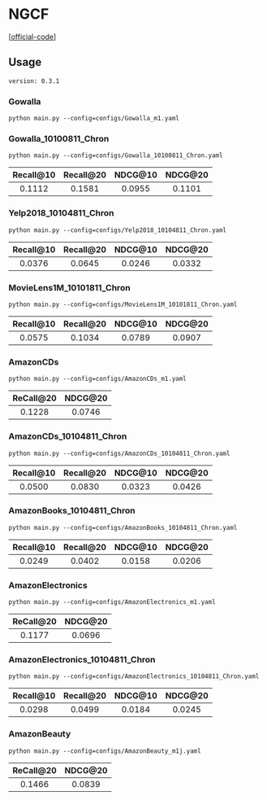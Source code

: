 

# NGCF

[[official-code](https://github.com/xiangwang1223/neural_graph_collaborative_filtering)]



## Usage

`version: 0.3.1`

### Gowalla

    python main.py --config=configs/Gowalla_m1.yaml

### Gowalla_10100811_Chron

    python main.py --config=configs/Gowalla_10100811_Chron.yaml

| Recall@10 | Recall@20 | NDCG@10 | NDCG@20 |
| :-------: | :-------: | :-----: | :-----: |
|  0.1112   |  0.1581   | 0.0955  | 0.1101  |


### Yelp2018_10104811_Chron

    python main.py --config=configs/Yelp2018_10104811_Chron.yaml

| Recall@10 | Recall@20 | NDCG@10 | NDCG@20 |
| :-------: | :-------: | :-----: | :-----: |
|  0.0376   |  0.0645   | 0.0246  | 0.0332  |


### MovieLens1M_10101811_Chron

    python main.py --config=configs/MovieLens1M_10101811_Chron.yaml

| Recall@10 | Recall@20 | NDCG@10 | NDCG@20 |
| :-------: | :-------: | :-----: | :-----: |
|  0.0575   |  0.1034   | 0.0789  | 0.0907  |


### AmazonCDs

    python main.py --config=configs/AmazonCDs_m1.yaml

| ReCall@20 | NDCG@20 |
| :-------: | :-----: |
|  0.1228   | 0.0746  |


### AmazonCDs_10104811_Chron

    python main.py --config=configs/AmazonCDs_10104811_Chron.yaml

| Recall@10 | Recall@20 | NDCG@10 | NDCG@20 |
| :-------: | :-------: | :-----: | :-----: |
|  0.0500   |  0.0830   | 0.0323  | 0.0426  |

### AmazonBooks_10104811_Chron

    python main.py --config=configs/AmazonBooks_10104811_Chron.yaml

| Recall@10 | Recall@20 | NDCG@10 | NDCG@20 |
| :-------: | :-------: | :-----: | :-----: |
|  0.0249   |  0.0402   | 0.0158  | 0.0206  |

### AmazonElectronics

    python main.py --config=configs/AmazonElectronics_m1.yaml

| ReCall@20 | NDCG@20 |
| :-------: | :-----: |
|  0.1177   | 0.0696  |

### AmazonElectronics_10104811_Chron


    python main.py --config=configs/AmazonElectronics_10104811_Chron.yaml

| Recall@10 | Recall@20 | NDCG@10 | NDCG@20 |
| :-------: | :-------: | :-----: | :-----: |
|  0.0298   |  0.0499   | 0.0184  | 0.0245  |


### AmazonBeauty

    python main.py --config=configs/AmazonBeauty_m1j.yaml

| ReCall@20 | NDCG@20 |
| :-------: | :-----: |
|  0.1466   | 0.0839  |

